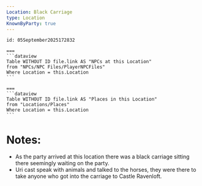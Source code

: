 ```yaml
---
Location: Black Carriage
type: Location
KnownByParty: true
---
```


````columns
id: 05September2025172832

===
```dataview
Table WITHOUT ID file.link AS "NPCs at this Location"
from "NPCs/NPC Files/PlayerNPCFiles"
Where Location = this.Location
```

===
```dataview
Table WITHOUT ID file.link AS "Places in this Location"
from "Locations/Places"
Where Location = this.Location
```

````

# Notes:

- As the party arrived at this location there was a black carriage sitting there seemingly waiting on the party.
- Uri cast speak with animals and talked to the horses, they were there to take anyone who got into the carriage to Castle Ravenloft.




